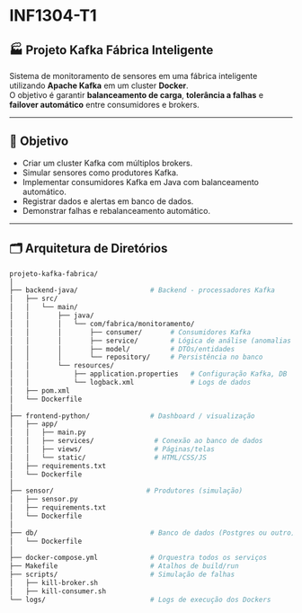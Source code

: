 # INF1304-T1
## 🏭 Projeto Kafka Fábrica Inteligente  

Sistema de monitoramento de sensores em uma fábrica inteligente utilizando **Apache Kafka** em um cluster **Docker**.  
O objetivo é garantir **balanceamento de carga**, **tolerância a falhas** e **failover automático** entre consumidores e brokers.  

---

## 📌 Objetivo  

- Criar um cluster Kafka com múltiplos brokers.  
- Simular sensores como produtores Kafka.  
- Implementar consumidores Kafka em Java com balanceamento automático.  
- Registrar dados e alertas em banco de dados.  
- Demonstrar falhas e rebalanceamento automático.  

---
## 🗂 Arquitetura de Diretórios  

```bash
projeto-kafka-fabrica/
│
├── backend-java/                  # Backend - processadores Kafka
│   ├── src/
│   │   └── main/
│   │       ├── java/
│   │       │   └── com/fabrica/monitoramento/
│   │       │       ├── consumer/       # Consumidores Kafka
│   │       │       ├── service/        # Lógica de análise (anomalias etc.)
│   │       │       ├── model/          # DTOs/entidades
│   │       │       └── repository/     # Persistência no banco
│   │       └── resources/
│   │           ├── application.properties   # Configuração Kafka, DB
│   │           └── logback.xml              # Logs de dados
│   ├── pom.xml
│   └── Dockerfile
│
├── frontend-python/               # Dashboard / visualização
│   ├── app/
│   │   ├── main.py                 
│   │   ├── services/               # Conexão ao banco de dados
│   │   ├── views/                  # Páginas/telas
│   │   └── static/                 # HTML/CSS/JS
│   ├── requirements.txt
│   └── Dockerfile
│
├── sensor/                       # Produtores (simulação)
│   ├── sensor.py
│   ├── requirements.txt
│   └── Dockerfile
│
├── db/                            # Banco de dados (Postgres ou outro)
│   └── Dockerfile
│
├── docker-compose.yml             # Orquestra todos os serviços
├── Makefile                       # Atalhos de build/run
├── scripts/                       # Simulação de falhas
│   ├── kill-broker.sh
│   ├── kill-consumer.sh
└── logs/                          # Logs de execução dos Dockers
